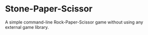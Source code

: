 # Stone-Paper-Scissor
 A simple command-line Rock-Paper-Scissor game without using any external game library.
